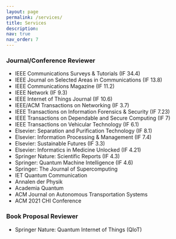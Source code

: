 ```yaml
---
layout: page
permalink: /services/
title: Services
description: 
nav: true
nav_order: 7
---
```


### Journal/Conference Reviewer

- IEEE Communications Surveys & Tutorials (IF 34.4)
- IEEE Journal on Selected Areas in Communications (IF 13.8)
- IEEE Communications Magazine (IF 11.2)
- IEEE Network (IF 9.3)
- IEEE Internet of Things Journal (IF 10.6)
- IEEE/ACM Transactions on Networking (IF 3.7)
- IEEE Transactions on Information Forensics & Security (IF 7.23)
- IEEE Transactions on Dependable and Secure Computing (IF 7)
- IEEE Transactions on Vehicular Technology (IF 6.1)
- Elsevier: Separation and Purification Technology (IF 8.1)
- Elsevier: Information Processing & Management (IF 7.4)
- Elsevier: Sustainable Futures (IF 3.3)
- Elsevier: Informatics in Medicine Unlocked (IF 4.21)
- Springer Nature: Scientific Reports (IF 4.3)
- Springer: Quantum Machine Intelligence (IF 4.6)
- Springer: The Journal of Supercomputing
- IET Quantum Communication
- Annalen der Physik
- Academia Quantum
- ACM Journal on Autonomous Transportation Systems
- ACM 2021 CHI Conference

### Book Proposal Reviewer

- Springer Nature: Quantum Internet of Things (QIoT)